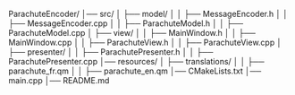 ParachuteEncoder/
│── src/
│   ├── model/
│   │   ├── MessageEncoder.h
│   │   ├── MessageEncoder.cpp
│   │   ├── ParachuteModel.h
│   │   ├── ParachuteModel.cpp
│   ├── view/
│   │   ├── MainWindow.h
│   │   ├── MainWindow.cpp
│   │   ├── ParachuteView.h
│   │   ├── ParachuteView.cpp
│   ├── presenter/
│   │   ├── ParachutePresenter.h
│   │   ├── ParachutePresenter.cpp
│── resources/
│   ├── translations/
│   │   ├── parachute_fr.qm
│   │   ├── parachute_en.qm
│── CMakeLists.txt
│── main.cpp
│── README.md
